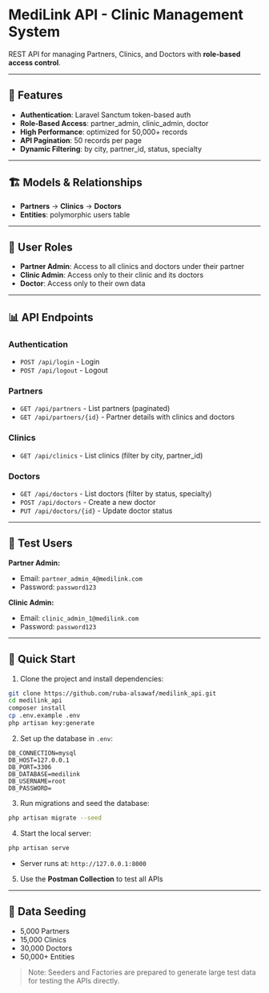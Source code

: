 # MediLink API - Clinic Management System

REST API for managing Partners, Clinics, and Doctors with **role-based access control**.

---

## 🎯 Features

* **Authentication**: Laravel Sanctum token-based auth
* **Role-Based Access**: partner_admin, clinic_admin, doctor
* **High Performance**: optimized for 50,000+ records
* **API Pagination**: 50 records per page
* **Dynamic Filtering**: by city, partner_id, status, specialty

---

## 🏗️ Models & Relationships

* **Partners** → **Clinics** → **Doctors**
* **Entities**: polymorphic users table

---

## 🔑 User Roles

* **Partner Admin**: Access to all clinics and doctors under their partner
* **Clinic Admin**: Access only to their clinic and its doctors
* **Doctor**: Access only to their own data

---

## 📊 API Endpoints

### Authentication

* `POST /api/login` - Login
* `POST /api/logout` - Logout

### Partners

* `GET /api/partners` - List partners (paginated)
* `GET /api/partners/{id}` - Partner details with clinics and doctors

### Clinics

* `GET /api/clinics` - List clinics (filter by city, partner_id)

### Doctors

* `GET /api/doctors` - List doctors (filter by status, specialty)
* `POST /api/doctors` - Create a new doctor
* `PUT /api/doctors/{id}` - Update doctor status

---

## 👥 Test Users

**Partner Admin:**

* Email: `partner_admin_4@medilink.com`
* Password: `password123`

**Clinic Admin:**

* Email: `clinic_admin_1@medilink.com`
* Password: `password123`

---

## 🚀 Quick Start

1. Clone the project and install dependencies:

```bash
git clone https://github.com/ruba-alsawaf/medilink_api.git
cd medilink_api
composer install
cp .env.example .env
php artisan key:generate
```

2. Set up the database in `.env`:

```env
DB_CONNECTION=mysql
DB_HOST=127.0.0.1
DB_PORT=3306
DB_DATABASE=medilink
DB_USERNAME=root
DB_PASSWORD=
```

3. Run migrations and seed the database:

```bash
php artisan migrate --seed
```

4. Start the local server:

```bash
php artisan serve
```

* Server runs at: `http://127.0.0.1:8000`

5. Use the **Postman Collection** to test all APIs

---

## 💾 Data Seeding

* 5,000 Partners
* 15,000 Clinics
* 30,000 Doctors
* 50,000+ Entities

> Note: Seeders and Factories are prepared to generate large test data for testing the APIs directly.


